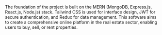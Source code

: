 The foundation of the project is built on the MERN (MongoDB, Express.js, React.js, Node.js) stack. Tailwind CSS is used for interface design, JWT for secure authentication, and Redux for data management. This software aims to create a comprehensive online platform in the real estate sector, enabling users to buy, sell, or rent properties.
